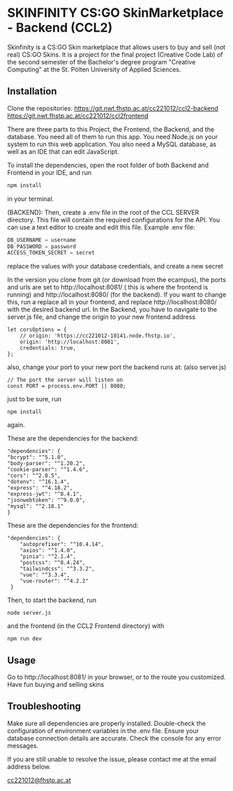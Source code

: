 # SKINFINITY CS:GO SkinMarketplace - Backend (CCL2)

Skinfinity is a CS:GO Skin marketplace that allows users to buy and sell (not real) CS:GO Skins. It is a project for the
final project (Creative Code Lab) of the second semester of the Bachelor's degree program "Creative Computing" at the
St. Pölten University of Applied Sciences.

## Installation

Clone the repositories:
https://git.nwt.fhstp.ac.at/cc221012/ccl2-backend
https://git.nwt.fhstp.ac.at/cc221012/ccl2frontend

There are three parts to this Project, the Frontend, the Backend, and the database. You need all of them to run this
app.
You need Node.js on your system to run this web application. You also need a MySQL database, as well as an IDE that can
edit JavaScript.

To install the dependencies, open the root folder of both Backend and Frontend in your IDE, and run

```bash
npm install
```

in your terminal.

(BACKEND):
Then, create a .env file in the root of the CCL SERVER directory. This file will contain the required configurations for
the API. You can use a text editor to create and edit this file. Example .env file:

```javascript
DB_USERNAME = username
DB_PASSWORD = password
ACCESS_TOKEN_SECRET = secret

```

replace the values with your database credentials, and create a new secret

In the version you clone from git (or download from the ecampus), the ports and urls are set to http://localhost:8081/ (
this is where the frontend is running) and http://localhost:8080/ (for the backend).
If you want to change this, run a replace all in your frontend, and replace http://localhost:8080/ with the desired
backend url. In the Backend, you have to navigate to the server.js file, and change the origin to your new frontend
address

```
let corsOptions = {
    // origin: 'https://cc221012-10141.node.fhstp.io',
    origin: 'http://localhost:8081',
    credentials: true,
};
```

also, change your port to your new port the backend runs at: (also server.js)

```
// The port the server will listen on
const PORT = process.env.PORT || 8080;

```

just to be sure, run

```
npm install
```

again.

These are the dependencies for the backend:

```
"dependencies": {
"bcrypt": "^5.1.0",
"body-parser": "^1.20.2",
"cookie-parser": "^1.4.6",
"cors": "^2.8.5",
"dotenv": "^16.1.4",
"express": "^4.18.2",
"express-jwt": "^8.4.1",
"jsonwebtoken": "^9.0.0",
"mysql": "^2.18.1"
}
```

These are the dependencies for the frontend:

```
"dependencies": {
    "autoprefixer": "^10.4.14",
    "axios": "^1.4.0",
    "pinia": "^2.1.4",
    "postcss": "^8.4.24",
    "tailwindcss": "^3.3.2",
    "vue": "^3.3.4",
    "vue-router": "^4.2.2"
 }
```

Then, to start the backend, run

```
node server.js
```

and the frontend (in the CCL2 Frontend directory) with

```
npm run dev
```

## Usage

Go to http://localhost:8081/ in your browser, or to the route you customized.
Have fun buying and selling skins

## Troubleshooting

Make sure all dependencies are properly installed.
Double-check the configuration of environment variables in the .env file.
Ensure your database connection details are accurate.
Check the console for any error messages.

If you are still unable to resolve the issue, please contact me at the email address below.

cc221012@fhstp.ac.at
